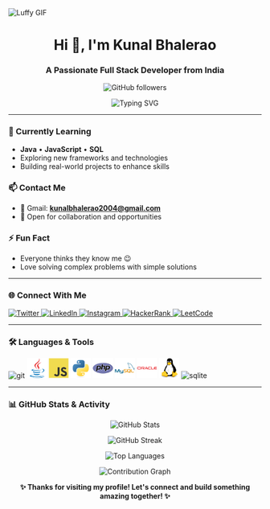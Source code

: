<!-- Luffy GIF aligned to the top-left -->
<img src="https://www.icegif.com/wp-content/uploads/2024/05/luffy-gear-5-icegif-2.gif" alt="Luffy GIF" width="200" />

<!-- Main Heading centered -->
<h1 align="center">Hi 👋, I'm Kunal Bhalerao</h1>
<h3 align="center">A Passionate Full Stack Developer from India</h3>

<!-- GitHub badge -->
<p align="center">
  <img src="https://img.shields.io/github/followers/bhaleraokunal?label=Followers&style=social" alt="GitHub followers" />
</p>

<!-- Typing animation -->
<p align="center">
  <img src="https://readme-typing-svg.herokuapp.com?font=Fira+Code&pause=1000&color=36BCF7&center=true&vCenter=true&width=435&lines=Full+Stack+Developer;Problem+Solver;Tech+Enthusiast;Always+Learning+New+Things" alt="Typing SVG" />
</p>

---

### 🌱 Currently Learning
- **Java** • **JavaScript** • **SQL**
- Exploring new frameworks and technologies
- Building real-world projects to enhance skills

### 📫 Contact Me
- 📧 Gmail: **kunalbhalerao2004@gmail.com**
- 💼 Open for collaboration and opportunities

### ⚡ Fun Fact
- Everyone thinks they know me 😉
- Love solving complex problems with simple solutions

---

### 🌐 Connect With Me
<p align="left">
  <a href="https://twitter.com/bhaleraok91" target="_blank">
    <img src="https://raw.githubusercontent.com/rahuldkjain/github-profile-readme-generator/master/src/images/icons/Social/twitter.svg" height="30" width="40" alt="Twitter" />
  </a>
  <a href="https://www.linkedin.com/in/kunal-bhalerao-/" target="_blank">
    <img src="https://raw.githubusercontent.com/rahuldkjain/github-profile-readme-generator/master/src/images/icons/Social/linked-in-alt.svg" height="30" width="40" alt="LinkedIn" />
  </a>
  <a href="https://instagram.com/thehokaage" target="_blank">
    <img src="https://raw.githubusercontent.com/rahuldkjain/github-profile-readme-generator/master/src/images/icons/Social/instagram.svg" height="30" width="40" alt="Instagram" />
  </a>
  <a href="https://www.hackerrank.com/@kunalbhalerao201" target="_blank">
    <img src="https://raw.githubusercontent.com/rahuldkjain/github-profile-readme-generator/master/src/images/icons/Social/hackerrank.svg" height="30" width="40" alt="HackerRank" />
  </a>
  <a href="https://www.leetcode.com/itachi242" target="_blank">
    <img src="https://raw.githubusercontent.com/rahuldkjain/github-profile-readme-generator/master/src/images/icons/Social/leet-code.svg" height="30" width="40" alt="LeetCode" />
  </a>
</p>

---

### 🛠️ Languages & Tools
<p align="left">
  <img src="https://www.vectorlogo.zone/logos/git-scm/git-scm-icon.svg" alt="git" width="40" height="40"/>
  <img src="https://raw.githubusercontent.com/devicons/devicon/master/icons/java/java-original.svg" alt="java" width="40" height="40"/>
  <img src="https://raw.githubusercontent.com/devicons/devicon/master/icons/javascript/javascript-original.svg" alt="javascript" width="40" height="40"/>
  <img src="https://raw.githubusercontent.com/devicons/devicon/master/icons/python/python-original.svg" alt="python" width="40" height="40"/>
  <img src="https://raw.githubusercontent.com/devicons/devicon/master/icons/php/php-original.svg" alt="php" width="40" height="40"/>
  <img src="https://raw.githubusercontent.com/devicons/devicon/master/icons/mysql/mysql-original-wordmark.svg" alt="mysql" width="40" height="40"/>
  <img src="https://raw.githubusercontent.com/devicons/devicon/master/icons/oracle/oracle-original.svg" alt="oracle" width="40" height="40"/>
  <img src="https://raw.githubusercontent.com/devicons/devicon/master/icons/linux/linux-original.svg" alt="linux" width="40" height="40"/>
  <img src="https://www.vectorlogo.zone/logos/sqlite/sqlite-icon.svg" alt="sqlite" width="40" height="40"/>
</p>

---

### 📊 GitHub Stats & Activity

<p align="center">
  <img src="https://github-readme-stats.vercel.app/api?username=bhaleraokunal&show_icons=true&theme=tokyonight&hide_border=true&count_private=true" alt="GitHub Stats" />
</p>

<p align="center">
  <img src="https://github-readme-streak-stats.herokuapp.com/?user=bhaleraokunal&theme=tokyonight&hide_border=true" alt="GitHub Streak" />
</p>

<p align="center">
  <img src="https://github-readme-stats.vercel.app/api/top-langs?username=bhaleraokunal&layout=compact&theme=tokyonight&hide_border=true&count_private=true" alt="Top Languages" />
</p>

<p align="center">
  <img src="https://github-readme-activity-graph.vercel.app/graph?username=bhaleraokunal&theme=tokyo-night&hide_border=true&area=true" alt="Contribution Graph" />
</p>

<p align="center">
  <b>✨ Thanks for visiting my profile! Let's connect and build something amazing together! ✨</b>
</p>
